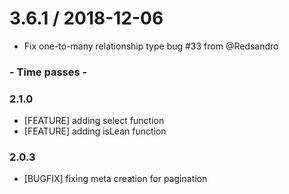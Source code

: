 
3.6.1 / 2018-12-06
==================

  * Fix one-to-many relationship type bug #33 from @Redsandro

### - Time passes -

### 2.1.0
* [FEATURE] adding select function
* [FEATURE] adding isLean function

### 2.0.3
* [BUGFIX] fixing meta creation for pagination
